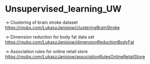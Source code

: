 # Unsupervised_learning_UW

-> Clustering of brain stroke dataset
https://rpubs.com/LukaszJanisiow/clusteringBrainStroke

-> Dimension reduction for body fat data set
https://rpubs.com/LukaszJanisiow/dimensionReductionBodyFat

-> Association rules for online retail store
https://rpubs.com/LukaszJanisiow/associationRulesOnlineRetailStore

